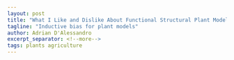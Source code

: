 ```yaml
---
layout: post
title: "What I Like and Dislike About Functional Structural Plant Models (FSPM)"
tagline: "Inductive bias for plant models"
author: Adrian D'Alessandro
excerpt_separator: <!--more-->
tags: plants agriculture
---
```

